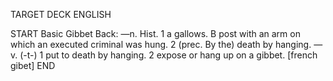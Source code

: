 TARGET DECK
ENGLISH

START
Basic
Gibbet
Back: —n. Hist. 1 a gallows. B post with an arm on which an executed criminal was hung. 2 (prec. By the) death by hanging. —v. (-t-) 1 put to death by hanging. 2 expose or hang up on a gibbet. [french gibet]
END
